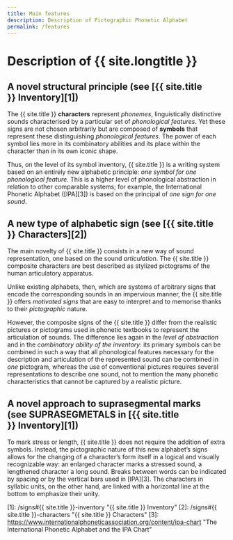 ```yaml
---
title: Main features
description: Description of Pictographic Phonetic Alphabet
permalink: /features
---
```


# Description of {{ site.longtitle }}

## A novel structural principle (see&nbsp;[{{ site.title }}&nbsp;Inventory][1])

The {{ site.title }} **characters** represent *phonemes*, linguistically distinctive sounds characterised by a particular set of 
*phonological features*. Yet these signs are not chosen arbitrarily but are composed of **symbols** that represent these 
distinguishing *phonological features*. The power of each symbol lies more in its combinatory abilities and its place 
within the character than in its own iconic shape.

Thus, on the level of its symbol inventory, {{ site.title }} is a writing system based on an entirely new alphabetic principle:
*one symbol for one phonological feature*. This is a higher level of phonological abstraction in relation to other 
comparable systems; for example, the International Phonetic Alphabet ([IPA][3]) is based on the principal of *one sign 
for one sound*.

## A new type of alphabetic sign (see&nbsp;[{{ site.title }}&nbsp;Characters][2])

The main novelty of {{ site.title }} consists in a new way of sound representation, one based on the sound *articulation*. 
The {{ site.title }} composite characters are best described as stylized pictograms of the human articulatory apparatus.

Unlike existing alphabets, then, which are systems of arbitrary signs that encode the corresponding sounds 
in an impervious manner, the {{ site.title }} offers *motivated signs* that are easy to interpret and to memorise thanks 
to their *pictographic* nature.

However, the composite signs of the {{ site.title }} differ from the realistic pictures or pictograms used in phonetic 
textbooks to represent the articulation of sounds. The difference lies again in the *level of abstraction* and 
in the *combinatory ability of the inventory*: its primary symbols can be combined in such a way that all phonological 
features necessary for the description and articulation of the represented sound can be combined in *one* pictogram, 
whereas the use of conventional pictures requires several representations to describe one sound, not to mention 
the many phonetic characteristics that cannot be captured by a realistic picture.

## A novel approach to suprasegmental marks (see&nbsp;SUPRASEGMETALS&nbsp;in&nbsp;[{{ site.title }}&nbsp;Inventory][1])

To mark stress or length, {{ site.title }} does not require the addition of extra symbols. Instead, the pictographic nature 
of this new alphabet’s signs allows for the changing of a character’s form itself in a logical and visually 
recognizable way: an enlarged character marks a stressed sound, a lengthened character a long sound. Breaks between 
words can be indicated by spacing or by the vertical bars used in [IPA][3]. The characters in syllabic units, 
on the other hand, are linked with a horizontal line at the bottom to emphasize their unity.

[1]: /signs#{{ site.title }}-inventory "{{ site.title }} Inventory"
[2]: /signs#{{ site.title }}-characters "{{ site.title }} Characters"
[3]: https://www.internationalphoneticassociation.org/content/ipa-chart "The International Phonetic Alphabet and the IPA Chart"
